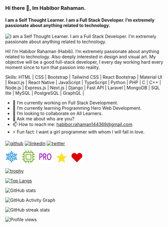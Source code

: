 ### Hi there 👋, Im Habibor Rahaman.
#### I am a Self Thought Learner. I am a Full Stack Developer. I’m extremely passionate about anything related to technology. 
![I am a Self Thought Learner. I am a Full Stack Developer. I’m extremely passionate about anything related to technology. ](https://media-exp1.licdn.com/dms/image/C5616AQHs9TKgJ8ucGA/profile-displaybackgroundimage-shrink_200_800/0/1640871907910?e=1646265600&v=beta&t=LqolWAJVXEKtDvojRF3lGbIW09XZQ_nQkr9lK11cQwI)

Hi! I’m Habibor Rahaman (Habib). I’m extremely passionate about anything related to technology. Also deeply interested in design and visual art. My objective will be a good full-stack developer, I every day working hard every moment since to turn that passion into reality.

Skills: HTML | CSS | Bootstrap | Tailwind CSS | React Bootstrap | Material UI | React.js | React Native | JavaScript | TypeScript | Python | PHP | C | C++ |  Node.js | Express.js | Next.js | Django | Fast API | Laravel | MongoDB | SQL lite | MySQL | PostgreSQL | GraphQL | 

- 🔭 I’m currently working on Full Stack Development. 
- 🌱 I’m currently learning Programming Hero Web Development. 
- 👯 I’m looking to collaborate on All Learners. 
- 💬 Ask me about who are you? 
- 📫 How to reach me: habibor.rahaman144369@gmail.com 
- ⚡ Fun fact: I want a girl programmer with whom I will fall in love. 


[<img src='https://cdn.jsdelivr.net/npm/simple-icons@3.0.1/icons/github.svg' alt='github' height='40'>](https://github.com/Web-Developer-Hub)  [<img src='https://cdn.jsdelivr.net/npm/simple-icons@3.0.1/icons/linkedin.svg' alt='linkedin' height='40'>](https://www.linkedin.com/in/https://www.linkedin.com/in/habibor-rahaman-673678180//)  [<img src='https://cdn.jsdelivr.net/npm/simple-icons@3.0.1/icons/twitter.svg' alt='twitter' height='40'>](https://twitter.com/https://twitter.com/HabiborRahaman6)  

<a href='https://archiveprogram.github.com/'><img src='https://raw.githubusercontent.com/acervenky/animated-github-badges/master/assets/acbadge.gif' width='40' height='40'></a> <a href='https://docs.github.com/en/developers'><img src='https://raw.githubusercontent.com/acervenky/animated-github-badges/master/assets/devbadge.gif' width='40' height='40'></a> <a href='https://github.com/pricing'><img src='https://raw.githubusercontent.com/acervenky/animated-github-badges/master/assets/pro.gif' width='40' height='40'></a> <a href='https://stars.github.com/'><img src='https://raw.githubusercontent.com/acervenky/animated-github-badges/master/assets/starbadge.gif' width='35' height='35'></a> <a href='https://docs.github.com/en/github/supporting-the-open-source-community-with-github-sponsors'><img src='https://raw.githubusercontent.com/acervenky/animated-github-badges/master/assets/sponsorbadge.gif' width='35' height='35'></a> 

[![trophy](https://github-profile-trophy.vercel.app/?username=Web-Developer-Hub)](https://github.com/ryo-ma/github-profile-trophy)

[![Top Langs](https://github-readme-stats.vercel.app/api/top-langs/?username=Web-Developer-Hub)](https://github.com/anuraghazra/github-readme-stats)

![GitHub stats](https://github-readme-stats.vercel.app/api?username=Web-Developer-Hub&show_icons=true&count_private=true)  

![GitHub Activity Graph](https://activity-graph.herokuapp.com/graph?username=Web-Developer-Hub)  

![GitHub streak stats](https://github-readme-streak-stats.herokuapp.com/?user=Web-Developer-Hub)  

![Profile views](https://gpvc.arturio.dev/Web-Developer-Hub)  

